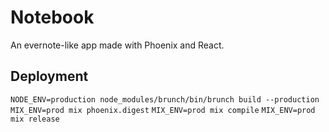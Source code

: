 # Notebook

An evernote-like app made with Phoenix and React.

## Deployment

`NODE_ENV=production node_modules/brunch/bin/brunch build --production`
`MIX_ENV=prod mix phoenix.digest`
`MIX_ENV=prod mix compile`
`MIX_ENV=prod mix release`

